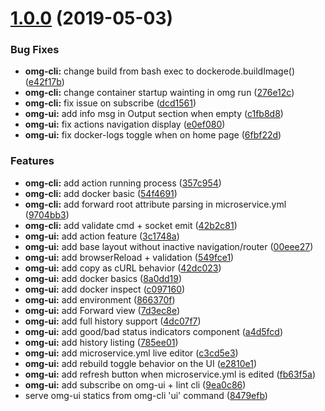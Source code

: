 # [1.0.0](https://github.com/microservices/omg-cli/compare/0.7.5...1.0.0) (2019-05-03)

### Bug Fixes

- **omg-cli:** change build from bash exec to dockerode.buildImage() ([e42f17b](https://github.com/microservices/omg-cli/commit/e42f17b))
- **omg-cli:** change container startup wainting in omg run ([276e12c](https://github.com/microservices/omg-cli/commit/276e12c))
- **omg-cli:** fix issue on subscribe ([dcd1561](https://github.com/microservices/omg-cli/commit/dcd1561))
- **omg-ui:** add info msg in Output section when empty ([c1fb8d8](https://github.com/microservices/omg-cli/commit/c1fb8d8))
- **omg-ui:** fix actions navigation display ([e0ef080](https://github.com/microservices/omg-cli/commit/e0ef080))
- **omg-ui:** fix docker-logs toggle when on home page ([6fbf22d](https://github.com/microservices/omg-cli/commit/6fbf22d))

### Features

- **omg-cli:** add action running process ([357c954](https://github.com/microservices/omg-cli/commit/357c954))
- **omg-cli:** add docker basic ([54f4691](https://github.com/microservices/omg-cli/commit/54f4691))
- **omg-cli:** add forward root attribute parsing in microservice.yml ([9704bb3](https://github.com/microservices/omg-cli/commit/9704bb3))
- **omg-cli:** add validate cmd + socket emit ([42b2c81](https://github.com/microservices/omg-cli/commit/42b2c81))
- **omg-ui:** add action feature ([3c1748a](https://github.com/microservices/omg-cli/commit/3c1748a))
- **omg-ui:** add base layout without inactive navigation/router ([00eee27](https://github.com/microservices/omg-cli/commit/00eee27))
- **omg-ui:** add browserReload + validation ([549fce1](https://github.com/microservices/omg-cli/commit/549fce1))
- **omg-ui:** add copy as cURL behavior ([42dc023](https://github.com/microservices/omg-cli/commit/42dc023))
- **omg-ui:** add docker basics ([8a0dd19](https://github.com/microservices/omg-cli/commit/8a0dd19))
- **omg-ui:** add docker inspect ([c097160](https://github.com/microservices/omg-cli/commit/c097160))
- **omg-ui:** add environment ([866370f](https://github.com/microservices/omg-cli/commit/866370f))
- **omg-ui:** add Forward view ([7d3ec8e](https://github.com/microservices/omg-cli/commit/7d3ec8e))
- **omg-ui:** add full history support ([4dc07f7](https://github.com/microservices/omg-cli/commit/4dc07f7))
- **omg-ui:** add good/bad status indicators component ([a4d5fcd](https://github.com/microservices/omg-cli/commit/a4d5fcd))
- **omg-ui:** add history listing ([785ee01](https://github.com/microservices/omg-cli/commit/785ee01))
- **omg-ui:** add microservice.yml live editor ([c3cd5e3](https://github.com/microservices/omg-cli/commit/c3cd5e3))
- **omg-ui:** add rebuild toggle behavior on the UI ([e2810e1](https://github.com/microservices/omg-cli/commit/e2810e1))
- **omg-ui:** add refresh button when microservice.yml is edited ([fb63f5a](https://github.com/microservices/omg-cli/commit/fb63f5a))
- **omg-ui:** add subscribe on omg-ui + lint cli ([9ea0c86](https://github.com/microservices/omg-cli/commit/9ea0c86))
- serve omg-ui statics from omg-cli 'ui' command ([8479efb](https://github.com/microservices/omg-cli/commit/8479efb))
